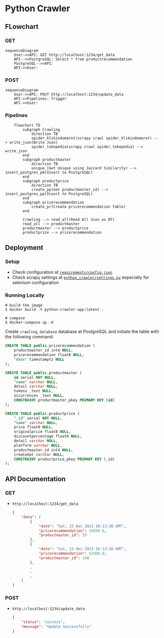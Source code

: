 # Python Crawler
## FLowchart
### GET
```mermaid
sequenceDiagram
    User->>API: GET http://localhost:1234/get_data
    API-->>PostgreSQL: Select * from productrecommendation
	PostgreSQL-->>API: 
    API->>User: 
```
### POST
```mermaid
sequenceDiagram
    User->>API: POST http://localhost:1234/update_data
	API->>Pipelines: Trigger
    API->>User: 
```
### Pipelines
```mermaid
	flowchart TD
		subgraph Crawling
			direction TB
			spider_klikindomaret(scrapy crawl spider_klikindomaret) --> write_json(Write Json)
			spider_tokopedia(scrapy crawl spider_tokopedia) --> write_json
		end
		subgraph productmaster
			direction TB
			unique_(Get Unique using Jaccard Similarity) --> insert_postgres_pm(Insert to PostgreSQL)
		end
		subgraph productprice
			direction TB
			create_pp(Get productmaster_id) --> insert_postgres_pp(Insert to PostgreSQL)
		end
		subgraph pricerecommendation
			create_pr(Create pricerecommendation Table)
		end

		Crawling --> read_all(Read All Json as DF)
		read_all --> productmaster
		productmaster --> productprice
		productprice --> pricerecommendation
```

## Deployment
### Setup
- Check configuration at [`requirements/config.json`](https://github.com/annangsyarif/python-crawler-example/blob/main/requirements/config.json)
- Check scrapy settings at [`python_crawler/settings.py`](https://github.com/annangsyarif/python-crawler-example/blob/main/python_crawler/settings.py) especially for selenium configuration

### Running Locally
```shell
# build the image
$ docker build -t python-crawler-app:latest . 

# compose
$ docker-compose up -d
```

Create `crawling_database` database at PostgreSQL and initiate the table with the following command:

```sql
CREATE TABLE public.pricerecommendation (
	productmaster_id int4 NULL,
	pricerecommendation float8 NULL,
	"date" timestamptz NULL
);
```

```sql
CREATE TABLE public.productmaster (
	id serial NOT NULL,
	"name" varchar NULL,
	detail varchar NULL,
	tokens _text NULL,
	occurrences _text NULL,
	CONSTRAINT productmaster_pkey PRIMARY KEY (id)
);
```

```sql
CREATE TABLE public.productprice (
	"_id" serial NOT NULL,
	"name" varchar NULL,
	price float8 NULL,
	originalprice float8 NULL,
	discountpercentage float8 NULL,
	detail varchar NULL,
	platform varchar NULL,
	productmaster_id int4 NULL,
	createdat varchar NULL,
	CONSTRAINT productprice_pkey PRIMARY KEY (_id)
);
```
## API Documentation
### GET
- ```http://localhost:1234/get_data```

	```json
	{
		"data": [
			{
				"date": "Sat, 23 Dec 2023 16:13:38 GMT",
				"pricerecommendation": 29500.0,
				"productmaster_id": 55
			},
			{
				"date": "Sat, 23 Dec 2023 16:13:38 GMT",
				"pricerecommendation": 62900.0,
				"productmaster_id": 148
			},
			.
			.
			.
		]
	}
	```
### POST
- ```http://localhost:1234/update_data```
	```json
	{
		"status": "success",
		"message": "Update Successfully"
	}
	```
